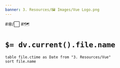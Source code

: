 ```yaml
---
banner: 3. Resources/🖼️ Images/Vue Logo.png
---
```




#🕸️/⬜  #🗺️ 

# `$= dv.current().file.name`
 
```dataview
table file.ctime as Date from "3. Resources/Vue"
sort file.name
```
